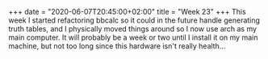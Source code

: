 +++
date = "2020-06-07T20:45:00+02:00"
title = "Week 23"
+++
This week I started refactoring bbcalc so it could in the future handle generating truth tables, and I physically moved things around so I now use arch as my main computer. It will probably be a week or two until I install it on my main machine, but not too long since this hardware isn't really health...
